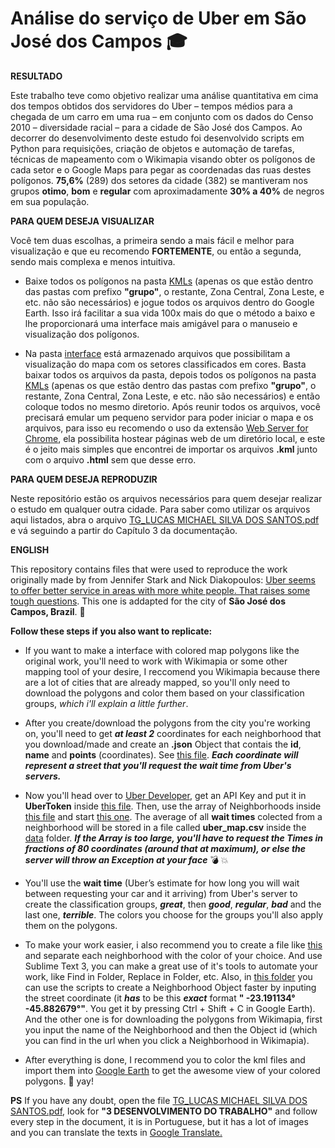 # Análise do serviço de Uber em São José dos Campos :mortar_board:


**RESULTADO**

Este trabalho teve como objetivo realizar uma análise quantitativa em cima dos tempos obtidos dos servidores do Uber – tempos médios para a chegada de um carro em uma rua – em conjunto com os dados do Censo 2010 – diversidade racial – para a cidade de São José dos Campos. Ao decorrer do desenvolvimento deste estudo foi desenvolvido scripts em Python para requisições, criação de objetos e automação de tarefas, técnicas de mapeamento com o Wikimapia visando obter os polígonos de cada setor e o Google Maps para pegar as coordenadas das ruas destes polígonos. **75,6%** (289) dos setores da cidade (382) se mantiveram nos grupos **otimo**, **bom** e **regular** com aproximadamente **30% a 40%** de negros em sua população.

**PARA QUEM DESEJA VISUALIZAR**

Você tem duas escolhas, a primeira sendo a mais fácil e melhor para visualização e que eu recomendo **FORTEMENTE**, ou então a segunda, sendo mais complexa e menos intuitiva.

- Baixe todos os polígonos na pasta [KMLs](https://github.com/lucaslnz/DiversidadeUberSjc/tree/master/KMLs) (apenas os que estão dentro das pastas com prefixo **"grupo"**, o restante, Zona Central, Zona Leste, e etc. não são necessários) e jogue todos os arquivos dentro do Google Earth. Isso irá facilitar a sua vida 100x mais do que o método a baixo e lhe proporcionará uma interface mais amigável para o manuseio e visualização dos polígonos.

- Na pasta [interface](https://github.com/lucaslnz/DiversidadeUberSjc/tree/master/interface) está armazenado arquivos que possibilitam a visualização do mapa com os setores classificados em cores. Basta baixar todos os arquivos da pasta, depois todos os polígonos na pasta [KMLs](https://github.com/lucaslnz/DiversidadeUberSjc/tree/master/KMLs) (apenas os que estão dentro das pastas com prefixo **"grupo"**, o restante, Zona Central, Zona Leste, e etc. não são necessários) e então coloque todos no mesmo diretorio. Após reunir todos os arquivos, você precisará emular um pequeno servidor para poder iniciar o mapa e os arquivos, para isso eu recomendo o uso da extensão [Web Server for Chrome](https://chrome.google.com/webstore/detail/web-server-for-chrome/ofhbbkphhbklhfoeikjpcbhemlocgigb), ela possibilita hostear páginas web de um diretório local, e este é o jeito mais simples que encontrei de importar os arquivos **.kml** junto com o arquivo **.html** sem que desse erro.

**PARA QUEM DESEJA REPRODUZIR**

Neste repositório estão os arquivos necessários para quem desejar realizar o estudo em qualquer outra cidade. Para saber como utilizar os arquivos aqui listados, abra o arquivo [TG_LUCAS MICHAEL SILVA DOS SANTOS.pdf](https://github.com/lucaslnz/DiversidadeUberSjc/blob/master/TG_LUCAS%20MICHAEL%20SILVA%20DOS%20SANTOS.pdf) e vá seguindo a partir do Capítulo 3 da documentação.

**ENGLISH** 

This repository contains files that were used to reproduce the work originally made by from Jennifer Stark and Nick Diakopoulos: [Uber seems to offer better service in areas with more white people. That raises some tough questions](https://www.washingtonpost.com/news/wonk/wp/2016/03/10/uber-seems-to-offer-better-service-in-areas-with-more-white-people-that-raises-some-tough-questions/?noredirect=on&utm_term=.5f1b8e8282e4). This one is addapted for the city of **São José dos Campos, Brazil**. :oncoming_taxi:

**Follow these steps if you also want to replicate:**

- If you want to make a interface with colored map polygons like the original work, you'll need to work with Wikimapia or some other mapping tool of your desire, I reccomend you Wikimapia because there are a lot of cities that are already mapped, so you'll only need to download  the polygons and color them based on your classification groups, _which i'll explain a little further_.

- After you create/download the polygons from the city you're working on, you'll need to get **_at least 2_** coordinates for each neighborhood that you download/made and create an **.json** Object that contais the **id**, **name** and **points** (coordinates). See [this file](https://github.com/lucaslnz/DiversidadeUberSjc/blob/master/bairros.json). **_Each coordinate will represent a street that you'll request the wait time from Uber's servers._**

- Now you'll head over to [Uber Developer](https://developer.uber.com/), get an API Key and put it in **UberToken** inside [this file](https://github.com/lucaslnz/DiversidadeUberSjc/blob/master/uber-map-sjc/src/config/uber_config.py). Then, use the array of Neighborhoods inside [this file](https://github.com/lucaslnz/DiversidadeUberSjc/blob/master/uber-map-sjc/src/config/neighborhoods.py) and start [this one](https://github.com/lucaslnz/DiversidadeUberSjc/blob/master/uber-map-sjc/src/uber_map.py). The average of all **wait times** colected from a neighborhood will be stored in a file called **uber_map.csv** inside the [data](https://github.com/lucaslnz/DiversidadeUberSjc/tree/master/uber-map-sjc/src/data) folder. **_If the Array is too large, you'll have to request the Times in fractions of 80 coordinates (around that at maximum), or else the server will throw an Exception at your face_** :bomb: :boom:

- You'll use the **wait time** (Uber’s estimate for how long you will wait between requesting your car and it arriving) from Uber's server to create the classification groups, **_great_**, then **_good_**, **_regular_**, **_bad_** and the last one, **_terrible_**. The colors you choose for the groups you'll also apply them on the polygons. 

- To make your work easier, i also recommend you to create a file like [this](https://github.com/lucaslnz/DiversidadeUberSjc/blob/master/uber-map-sjc/agrupamento_de_bairros_sjc.ods) and separate each neighborhood with the color of your choice. And use Sublime Text 3, you can make a great use of it's tools to automate your work, like Find in Folder, Replace in Folder, etc. Also, in [this folder](https://github.com/lucaslnz/DiversidadeUberSjc/tree/master/scripts%20para%20automa%C3%A7%C3%A3o) you can use the scripts to create a Neighborhood Object faster by inputing the street coordinate (it **_has_** to be this **_exact_** format **" -23.191134°  -45.882679°"**. You get it by pressing Ctrl + Shift + C in Google Earth). And the other one is for downloading the polygons from Wikimapia, first you input the name of the Neighborhood and then the Object id (which you can find in  the url when you click a Neighborhood in Wikimapia).

- After everything is done, I recommend you to color the kml files and import them into [Google Earth](https://www.google.com/earth/) to get the awesome view of your colored polygons. :triangular_flag_on_post: yay! 

**PS** If you have any doubt, open the file [TG_LUCAS MICHAEL SILVA DOS SANTOS.pdf](https://github.com/lucaslnz/DiversidadeUberSjc/blob/master/TG_LUCAS%20MICHAEL%20SILVA%20DOS%20SANTOS.pdf), look for **"3	DESENVOLVIMENTO DO TRABALHO"** and follow every step in the document, it is in Portuguese, but it has a lot of images and you can translate the texts in [Google Translate.](https://translate.google.com/)
